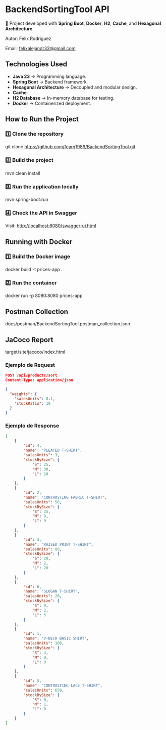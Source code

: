 # BackendSortingTool API
🚀 Project developed with **Spring Boot**, **Docker**, **H2**, **Cache**, and **Hexagonal Architecture**.

Autor: Felix Rodriguez

Email: felixalejandr33@gmail.com

## Technologies Used
- **Java 23** → Programming language.
- **Spring Boot** → Backend framework.
- **Hexagonal Architecture** → Decoupled and modular design.
- **Cache**
- **H2 Database** → In-memory database for testing.
- **Docker** → Containerized deployment.

## How to Run the Project
### 1️⃣ Clone the repository
git clone https://github.com/fearg1989/BackendSortingTool.git

### 2️⃣ Build the project
mvn clean install

### 3️⃣ Run the application locally
mvn spring-boot:run


### 4️⃣ Check the API in Swagger
Visit: [http://localhost:8080/swagger-ui.html](http://localhost:8080/swagger-ui.html)

## Running with Docker
### 1️⃣ Build the Docker image
docker build -t prices-app .

### 2️⃣ Run the container
docker run -p 8080:8080 prices-app

## Postman Collection
docs/postman/BackendSortingTool.postman_collection.json

## JaCoco Report
target/site/jacoco/index.html

### Ejemplo de Request

```json
POST /api/products/sort
Content-Type: application/json

{
  "weights": {
    "salesUnits": 0.1,
    "stockRatio": 10
  }
}
```

### Ejemplo de Response

```json
[
    {
        "id": 4,
        "name": "PLEATED T-SHIRT",
        "salesUnits": 3,
        "stockBySize": {
            "S": 25,
            "M": 30,
            "L": 10
        }
    },
    {
        "id": 2,
        "name": "CONTRASTING FABRIC T-SHIRT",
        "salesUnits": 50,
        "stockBySize": {
            "S": 35,
            "M": 9,
            "L": 9
        }
    },
    {
        "id": 3,
        "name": "RAISED PRINT T-SHIRT",
        "salesUnits": 80,
        "stockBySize": {
            "S": 20,
            "M": 2,
            "L": 20
        }
    },
    {
        "id": 6,
        "name": "SLOGAN T-SHIRT",
        "salesUnits": 20,
        "stockBySize": {
            "S": 9,
            "M": 2,
            "L": 5
        }
    },
    {
        "id": 1,
        "name": "V-NECH BASIC SHIRT",
        "salesUnits": 100,
        "stockBySize": {
            "S": 4,
            "M": 9,
            "L": 0
        }
    },
    {
        "id": 5,
        "name": "CONTRASTING LACE T-SHIRT",
        "salesUnits": 650,
        "stockBySize": {
            "S": 0,
            "M": 1,
            "L": 0
        }
    }
]
```